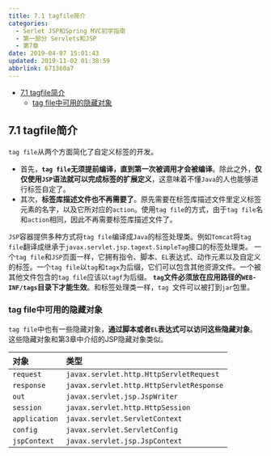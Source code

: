 ```yaml
---
title: 7.1 tagfile简介
categories: 
  - Serlet JSP和Spring MVC初学指南
  - 第一部分 Servlets和JSP
  - 第7章
date: 2019-04-07 15:01:43
updated: 2019-11-02 01:38:59
abbrlink: 671360a7
---
```

- [7.1 tagfile简介](/ReadingNotes/671360a7/#7-1-tagfile简介)
    - [tag file中可用的隐藏对象](/ReadingNotes/671360a7/#tag-file中可用的隐藏对象)

<!--more-->
<script src="https://cdn.bootcss.com/jquery/3.4.0/jquery.slim.min.js"></script>
<script>$(document).ready(function () {$(".post-body > ul:nth-child(1)").hide();});</script>

<!--end-->
## 7.1 tagfile简介 ##
`tag file`从两个方面简化了自定义标签的开发。
- 首先，**`tag file`无须提前编译，直到第一次被调用才会被编译**。除此之外，**仅仅使用`JSP`语法就可以完成标签的扩展定义**，这意味着不懂`Java`的人也能够进行标签自定了。
- 其次，**标签库描述文件也不再需要了**。原先需要在标签库描述文件里定义标签元素的名字，以及它所对应的`action`。使用`tag file`的方式，由于`tag file`名和`action`相同，因此不再需要标签库描述文件了。

`JSP`容器提供多种方式将`tag file`编译成`Java`的标签处理类。例如`Tomcat`将`tag file`翻译成继承于`javax.servlet.jsp.tagext.SimpleTag`接口的标签处理类。
一个`tag file`和`JSP`页面一样，它拥有指令、脚本、`EL`表达式、动作元素以及自定义的标签。一个`tag file`以`tag`和`tagx`为后缀，它们可以包含其他资源文件。一个被其他文件包含的`tag file`应该以`tagf`为后缀。
**`tag`文件必须放在应用路径的`WEB-INF/tags`目录下才能生效**。和标签处理类一样，`tag `文件可以被打到`jar`包里。


### tag file中可用的隐藏对象 ###
`tag file`中也有一些隐藏对象，**通过脚本或者`EL`表达式可以访问这些隐藏对象**。这些隐藏对象和第3章中介绍的JSP隐藏对象类似。

|对象|类型|
|:---|:---|
|`request`|`javax.servlet.http.HttpServletRequest`|
|`response`|`javax.servlet.http.HttpServletResponse`|
|`out`|`javax.servlet.jsp.JspWriter`|
|`session`|`javax.servlet.http.HttpSession`|
|`application`|`javax.servlet.ServletContext`|
|`config`|`javax.servlet.ServletConfig`|
|`jspContext`|`javax.servlet.jsp.JspContext`|

